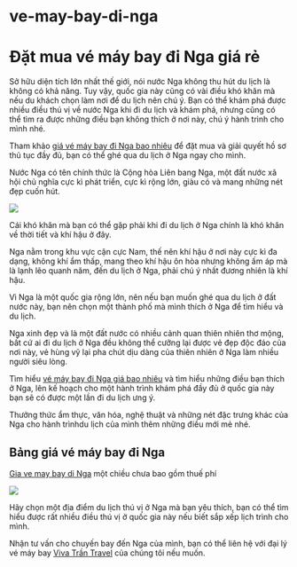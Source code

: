 # ve-may-bay-di-nga
<h1>Đặt mua vé máy bay đi Nga giá rẻ</h1>

Sở hữu diện tích lớn nhất thế giới, nói nước Nga không thu hút du lịch là không có khả năng. Tuy vậy, quốc gia này cũng có vài điều khó khăn mà nếu du khách chọn làm nơi để du lịch nên chú ý. Bạn có thể khám phá được nhiều điều thú vị về nước Nga khi đi du lịch và khám phá, nhưng cũng có thể tìm ra được những điều bạn không thích ở nơi này, chú ý hành trình cho mình nhé.

Tham khảo <a href = "http://vivatrantravel.vn/ve-may-bay-di-nga.html">giá vé máy bay đi Nga bao nhiêu</a> để đặt mua và giải quyết hồ sơ thủ tục đầy đủ, bạn có thể ghé qua du lịch ở Nga ngay cho mình.

Nước Nga có tên chính thức là Cộng hòa Liên bang Nga, một đất nước xã hội chủ nghĩa cực kì phát triển, cực kì rộng lớn, giàu có và mang những nét đẹp cuốn hút.

<img src = "https://vemaybaysingaporeairlines.com/wp-content/uploads/2016/04/ve-may-bay-di-nga.jpg" />

Cái khó khăn mà bạn có thể gặp phải khi đi du lịch ở Nga chính là khó khăn về thời tiết và khí hậu ở đây.

Nga nằm trong khu vực cận cực Nam, thế nên khí hậu ở nơi này cực kì đa dạng, không khí ẩm thấp, mang theo khí hậu ôn hòa nhưng không ấm áp mà là lạnh lẽo quanh năm, đến du lịch ở Nga, phải chú ý nhất đương nhiên là khí hậu.

Vì Nga là một quốc gia rộng lớn, nên nếu bạn muốn ghé qua du lịch ở đất nước này, bạn nên chọn một thành phố mà mình thích ở Nga để tìm hiểu và du lịch.

Nga xinh đẹp và là một đất nước có nhiều cảnh quan thiên nhiên thơ mộng, bất cứ ai đi du lịch ở Nga đều không thể cưỡng lại được vẻ đẹp độc đáo của nơi này, vẻ hùng vỹ lại pha chút dịu dàng của thiên nhiên ở Nga làm nhiều người siêu lòng.

Tìm hiểu <a href = "https://vivatrantravel.com/ve-quoc-te/ve-may-bay-di-nga.html">vé máy bay đi Nga giá bao nhiêu</a> và tìm hiểu những điều bạn thích ở Nga, lên kế hoạch cho một hành trình khám phá đầy đủ ở quốc gia này bạn sẽ có được một lần đi du lịch ưng ý.

Thưởng thức ẩm thực, văn hóa, nghệ thuật và những nét đặc trưng khác của Nga cho hành trìnhdu lịch của mình thêm những điều mới mẻ nhé.

<h2>Bảng giá vé máy bay đi Nga</h2>

<a href = "https://visaxuatnhapcanh.vn/ve-may-bay-di-nga.html">Gia ve may bay di Nga</a> một chiều chưa bao gồm thuế phí

<img src = "https://vemaybaysingaporeairlines.com/wp-content/uploads/2016/04/bang-gia-ve-di-nga.png" />

Hãy chọn một địa điểm du lịch thú vị ở Nga mà bạn yêu thích, bạn có thể tìm hiểu được rất nhiều điều thú vị ở quốc gia này nếu biết sắp xếp lịch trình cho mình.

Nhận tư vấn cho chuyến bay đến Nga của mình, bạn có thể liên hệ với đại lý vé máy bay <a href = "http://vivatrantravel.vn/">Viva Trần Travel</a> của chúng tôi nếu muốn.
